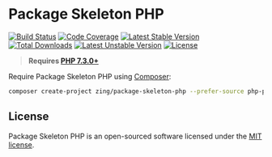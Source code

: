 # Package Skeleton PHP

[![Build Status](https://github.com/zingimmick/package-skeleton-php/workflows/tests/badge.svg?branch=master)](https://github.com/zingimmick/package-skeleton-php/actions)
[![Code Coverage](https://codecov.io/gh/zingimmick/package-skeleton-php/branch/master/graph/badge.svg)](https://codecov.io/gh/zingimmick/package-skeleton-php)
[![Latest Stable Version](https://poser.pugx.org/zing/package-skeleton-php/v/stable.svg)](https://packagist.org/packages/zing/package-skeleton-php)
[![Total Downloads](https://poser.pugx.org/zing/package-skeleton-php/downloads)](https://packagist.org/packages/zing/package-skeleton-php)
[![Latest Unstable Version](https://poser.pugx.org/zing/package-skeleton-php/v/unstable.svg)](https://packagist.org/packages/zing/package-skeleton-php)
[![License](https://poser.pugx.org/zing/package-skeleton-php/license)](https://packagist.org/packages/zing/package-skeleton-php)

> **Requires [PHP 7.3.0+](https://php.net/releases/)**

Require Package Skeleton PHP using [Composer](https://getcomposer.org):

```bash
composer create-project zing/package-skeleton-php --prefer-source php-package
```

## License

Package Skeleton PHP is an open-sourced software licensed under the [MIT license](LICENSE).
